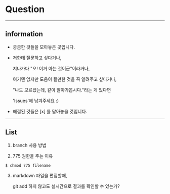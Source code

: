 # Question


***
## information
- 궁금한 것들을 모아놓은 곳입니다.
- 저한테 질문하고 싶다거나,

	지나가다 "오! 이거 아는 것이군"이라거나,

	여기엔 없지만 도움이 될만한 것을 꼭 알려주고 싶다거나,

	"나도 모르겠는데, 같이 알아가봅시다."라는 게 있다면

	'Issues'에 남겨주세요 :)
- 해결된 것들은 [x] 를 달아놓을 것입니다.


***
## List
1. branch 사용 방법

2. 775 권한을 주는 이유
```
$ chmod 775 filename
````

3. markdown 파일을 편집할때, 

	git add 하지 않고도 실시간으로 결과를 확인할 수 있는가?
